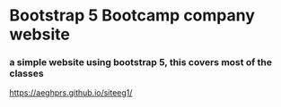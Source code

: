 # Bootstrap 5 Bootcamp company website

### a simple website using bootstrap 5, this covers most of the classes 

https://aeghprs.github.io/siteeg1/


